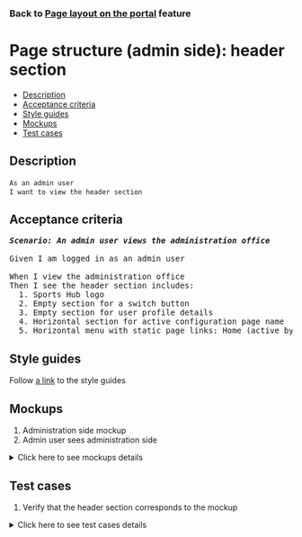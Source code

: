 ### Back to [Page layout on the portal](../../) feature

# Page structure (admin side): header section

- [Description](#description)
- [Acceptance criteria](#acceptance-criteria)
- [Style guides](#style-guides)
- [Mockups](#mockups)
- [Test cases](#test-cases)

## Description

    As an admin user
    I want to view the header section

## Acceptance criteria

<pre>
<b><i>Scenario: An admin user views the administration office</i></b>

Given I am logged in as an admin user

When I view the administration office
Then I see the header section includes:
  1. Sports Hub logo
  2. Empty section for a switch button
  3. Empty section for user profile details
  4. Horizontal section for active configuration page name
  5. Horizontal menu with static page links: Home (active by default), Lifestyle, Video, Dealbook)
</pre>

## Style guides

Follow [a link](https://www.figma.com/proto/0zkkf5WC77OSpvyD6YXpFE/Style-guides?page-id=0%3A1&node-id=19%3A5368&viewport=266%2C48%2C0.54&scaling=min-zoom&starting-point-node-id=19%3A5368) to the style guides

## Mockups

1. Administration side mockup
2. Admin user sees administration side

<details>
  <summary>Click here to see mockups details</summary>

**1. Administration side mockup:**

![Admin user sees administration side](/sports_hub_portal/web_application_features/project_layout/images/admin_mockup.png)

**2. Admin user sees administration side:**

![Admin user sees administration side](/sports_hub_portal/web_application_features/project_layout/images/admin_side.png)

</details>

## Test cases

1. Verify that the header section corresponds to the mockup

<details>
  <summary>Click here to see test cases details</summary>

### **#1. Verify that admin is able to act as a user by clicking Switch to user view**

|Preconditions|Steps|Expected result
------|-------|----------
|- Go to the Sports Hub home page|1) Log in with admin account|1) View that the header corresponds to the mockup|
</details>
